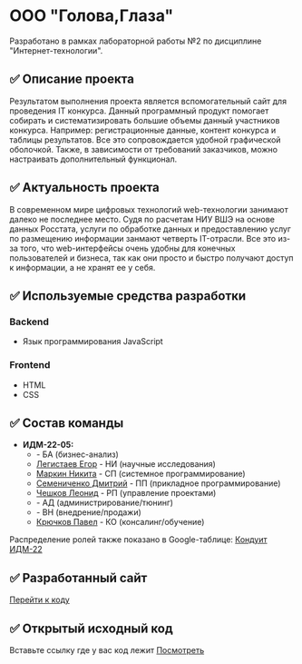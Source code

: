 # ООО "Голова,Глаза"
Разработано в рамках лабораторной работы №2 по дисциплине "Интернет-технологии".
## :white_check_mark: Описание проекта

Результатом выполнения проекта является вспомогательный сайт для проведения IT конкурса. Данный программный продукт помогает собирать и систематизировать большие объемы данный участников конкурса. Например: регистрационные данные, контент конкурса и таблицы результатов. Все это сопровождается удобной графической оболочкой. Также, в зависимости от требований заказчиков, можно настраивать дополнительный функционал.

## :white_check_mark: Актуальность проекта
В современном мире цифровых технологий web-технологии занимают далеко не последнее место. Судя по расчетам НИУ ВШЭ на основе данных Росстата, услуги по обработке данных и предоставлению услуг по размещению информации занмают четверть IT-отрасли. Все это из-за того, что web-интерфейсы очень удобны для конечных пользователей и бизнеса, так как они просто и быстро получают доступ к информации, а не хранят ее у себя. 

## :white_check_mark: Используемые средства разработки
### Backend
   - Язык программирования JavaScript
### Frontend
   - HTML
   - CSS
   
## :white_check_mark: Состав команды
* **ИДМ-22-05:**
  *  []() - БА (бизнес-анализ)
  *  [Легистаев Егор]() - НИ (научные исследования)
  *  [Маркин Никита]() - СП (системное программирование)
  *  [Семениченко Дмитрий](https://github.com/Nan-13) - ПП (прикладное программирование) 
  *  [Чешков Леонид](https://github.com/Leo-alt-droid) - РП (управление проектами)
  *  []() - АД (администрирование/тюнинг)
  *  []() - ВН (внедрение/продажи)
  *  [Крючков Павел](https://github.com/bagofpockets) - КО (консалинг/обучение)
 
Распределение ролей также показано в Google-таблице: [Кондуит ИДМ-22](https://docs.google.com/spreadsheets/d/1ypxgDUpNsaAK5PH90dTfGKdtDnWaeEDWfupEbDokN6A/edit#gid=1891559469)

## :white_check_mark: Разработанный сайт
[Перейти к коду](https://aboba-phi.vercel.app)

## :white_check_mark: Открытый исходный код
Вставьте ссылку где у вас код лежит
[Посмотреть]()
